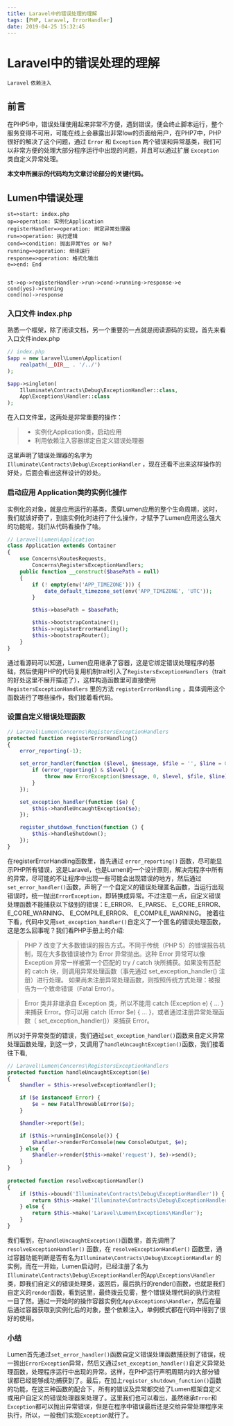 ```yaml
---
title: Laravel中的错误处理的理解
tags: [PHP, Laravel, ErrorHandler]
date: 2019-04-25 15:32:45
---
```

# Laravel中的错误处理的理解

`Laravel`  `依赖注入`


## 前言
在PHP5中，错误处理使用起来非常不方便，遇到错误，便会终止脚本运行，整个服务变得不可用，可能在线上会暴露出非常low的页面给用户，在PHP7中，PHP很好的解决了这个问题，通过 `Error` 和 `Exception` 两个错误和异常基类，我们可以非常方便的处理大部分程序运行中出现的问题，并且可以通过扩展 `Exception` 类自定义异常处理。

**本文中所展示的代码均为文章讨论部分的关键代码。**

## Lumen中错误处理
```flow
st=>start: index.php
op=>operation: 实例化Application
registerHandler=>operation: 绑定异常处理器
run=>operation: 执行逻辑
cond=>condition: 抛出异常Yes or No?
running=>operation: 继续运行
response=>operation: 格式化输出
e=>end: End


st->op->registerHandler->run->cond->running->response->e
cond(yes)->running
cond(no)->response
```
### 入口文件 index.php
熟悉一个框架，除了阅读文档，另一个重要的一点就是阅读源码的实现，首先来看入口文件index.php
```php
// index.php
$app = new Laravel\Lumen\Application(
    realpath(__DIR__ . '/../')
);

$app->singleton(
    Illuminate\Contracts\Debug\ExceptionHandler::class,
    App\Exceptions\Handler::class
);
```
在入口文件里，这两处是非常重要的操作：

> * 实例化Application类，启动应用
> * 利用依赖注入容器绑定自定义错误处理器

这里声明了错误处理器的名字为 `Illuminate\Contracts\Debug\ExceptionHandler` ，现在还看不出来这样操作的好处，后面会看出这样设计的妙处。

### 启动应用 Application类的实例化操作

实例化的对象，就是应用运行的基类，贯穿Lumen应用的整个生命周期，这时，我们就该好奇了，到底实例化时进行了什么操作，才赋予了Lumen应用这么强大的功能呢，我们从代码看操作了啥。
```php
// Laravel\Lumen\Application
class Application extends Container
{
    use Concerns\RoutesRequests,
        Concerns\RegistersExceptionHandlers;
    public function __construct($basePath = null)
    {
        if (! empty(env('APP_TIMEZONE'))) {
            date_default_timezone_set(env('APP_TIMEZONE', 'UTC'));
        }

        $this->basePath = $basePath;

        $this->bootstrapContainer();
        $this->registerErrorHandling();
        $this->bootstrapRouter();
    }
}
```

通过看源码可以知道，Lumen应用继承了容器，这是它绑定错误处理程序的基础，然后使用PHP的代码复用机制trait引入了`RegistersExceptionHandlers`（trait的好处这里不展开描述了），这样构造函数里可直接使用`RegistersExceptionHandlers` 里的方法 `registerErrorHandling`
，具体调用这个函数进行了哪些操作，我们接着看代码。

### 设置自定义错误处理函数

```php
// Laravel\Lumen\Concerns\RegistersExceptionHandlers
protected function registerErrorHandling()
{
    error_reporting(-1);

    set_error_handler(function ($level, $message, $file = '', $line = 0) {
        if (error_reporting() & $level) {
            throw new ErrorException($message, 0, $level, $file, $line);
        }
    });

    set_exception_handler(function ($e) {
        $this->handleUncaughtException($e);
    });

    register_shutdown_function(function () {
        $this->handleShutdown();
    });
}
```
在registerErrorHandling函数里，首先通过 `error_reporting()` 函数，尽可能显示PHP所有错误，这是Laravel，也是Lumen的一个设计原则，解决完程序中所有的异常，尽可能的不让程序中出现一些可能会出现错误的地方，然后通过`set_error_handler()`函数，声明了一个自定义的错误处理匿名函数，当运行出现错误时，统一抛出`ErrorException`，即转换成异常。不过注意一点，自定义错误处理函数不能捕获以下级别的错误：E_ERROR、 E_PARSE、 E_CORE_ERROR、 E_CORE_WARNING、 E_COMPILE_ERROR、 E_COMPILE_WARNING。
接着往下看，代码中又用`set_exception_handler()`自定义了一个匿名的错误处理函数，这是怎么回事呢？我们看PHP手册上的介绍:

> PHP 7 改变了大多数错误的报告方式。不同于传统（PHP 5）的错误报告机制，现在大多数错误被作为 Error 异常抛出。这种 Error 异常可以像 Exception 异常一样被第一个匹配的 try / catch 块所捕获。如果没有匹配的 catch 块，则调用异常处理函数（事先通过 set_exception_handler() 注册）进行处理。 如果尚未注册异常处理函数，则按照传统方式处理：被报告为一个致命错误（Fatal Error）。 

> Error 类并非继承自 Exception 类，所以不能用 catch (Exception e) { ... } 来捕获 Error。你可以用 catch (Error $e) { ... }，或者通过注册异常处理函数（ set_exception_handler()）来捕获 Error。

所以对于异常类型的错误，我们通过`set_exception_handler()`函数来自定义异常处理函数处理，到这一步，又调用了`handleUncaughtException()`函数，我们接着往下看,
```php
// Laravel\Lumen\Concerns\RegistersExceptionHandlers
protected function handleUncaughtException($e)
{
    $handler = $this->resolveExceptionHandler();

    if ($e instanceof Error) {
        $e = new FatalThrowableError($e);
    }

    $handler->report($e);

    if ($this->runningInConsole()) {
        $handler->renderForConsole(new ConsoleOutput, $e);
    } else {
        $handler->render($this->make('request'), $e)->send();
    }
}
    
protected function resolveExceptionHandler()
{
    if ($this->bound('Illuminate\Contracts\Debug\ExceptionHandler')) {
        return $this->make('Illuminate\Contracts\Debug\ExceptionHandler');
    } else {
        return $this->make('Laravel\Lumen\Exceptions\Handler');
    }
}
```
我们看到，在`handleUncaughtException()`函数里，首先调用了 `resolveExceptionHandler()` 函数，在 `resolveExceptionHandler()` 函数里，通过容器功能判断是否有名为`Illuminate\Contracts\Debug\ExceptionHandler` 的实例，而在一开始，Lumen启动时，已经注册了名为`Illuminate\Contracts\Debug\ExceptionHandler`的`App\Exceptions\Handler`类，即我们自定义的错误处理类，返回后，最后执行的render()函数，也就是我们自定义的`render`函数，看到这里，最终拨云见雾，整个错误处理代码的执行流程一目了然。通过一开始时的操作容器实例化`App\Exceptions\Handler`，然后在最后通过容器获取到实例化后的对象，整个依赖注入，单例模式都在代码中得到了很好的使用。

### 小结
Lumen首先通过`set_error_handler()`函数自定义错误处理函数捕获到了错误，统一抛出`ErrorException`异常，然后又通过`set_exception_handler()`自定义异常处理函数，处理程序运行中出现的异常。这样，在PHP运行声明周期内的大部分错误都已经能够成功捕获到了。最后，在加上`register_shutdown_function()`函数的功能，在这三种函数的配合下，所有的错误及异常都交给了Lumen框架自定义或用户自定义的错误处理器来处理了。这里我们也可以看出，虽然继承`Error`和`Exception`都可以抛出异常错误，但是在程序中错误最后还是交给异常处理程序来执行，所以，一般我们实现`Exception`就行了。









